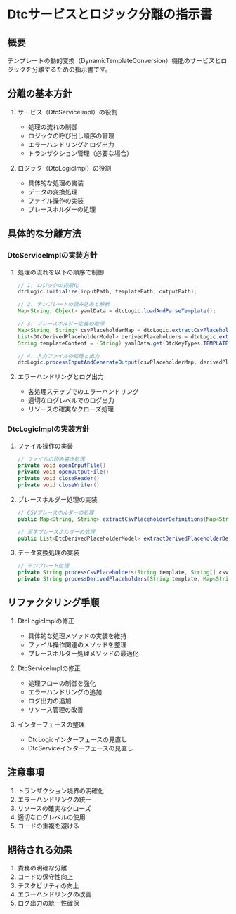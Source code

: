 # Dtcサービスとロジック分離の指示書

## 概要

テンプレートの動的変換（DynamicTemplateConversion）機能のサービスとロジックを分離するための指示書です。

## 分離の基本方針

1. サービス（DtcServiceImpl）の役割
   - 処理の流れの制御
   - ロジックの呼び出し順序の管理
   - エラーハンドリングとログ出力
   - トランザクション管理（必要な場合）

2. ロジック（DtcLogicImpl）の役割
   - 具体的な処理の実装
   - データの変換処理
   - ファイル操作の実装
   - プレースホルダーの処理

## 具体的な分離方法

### DtcServiceImplの実装方針

1. 処理の流れを以下の順序で制御

    ```java
    // 1. ロジックの初期化
    dtcLogic.initialize(inputPath, templatePath, outputPath);

    // 2. テンプレートの読み込みと解析
    Map<String, Object> yamlData = dtcLogic.loadAndParseTemplate();

    // 3. プレースホルダー定義の取得
    Map<String, String> csvPlaceholderMap = dtcLogic.extractCsvPlaceholderDefinitions(yamlData);
    List<DtcDerivedPlaceholderModel> derivedPlaceholders = dtcLogic.extractDerivedPlaceholderDefinitions(yamlData);
    String templateContent = (String) yamlData.get(DtcKeyTypes.TEMPLATE_CONTENT.getKey());

    // 4. 入力ファイルの処理と出力
    dtcLogic.processInputAndGenerateOutput(csvPlaceholderMap, derivedPlaceholders, templateContent);
    ```

2. エラーハンドリングとログ出力

   - 各処理ステップでのエラーハンドリング
   - 適切なログレベルでのログ出力
   - リソースの確実なクローズ処理

### DtcLogicImplの実装方針

1. ファイル操作の実装

    ```java
    // ファイルの読み書き処理
    private void openInputFile()
    private void openOutputFile()
    private void closeReader()
    private void closeWriter()
    ```

2. プレースホルダー処理の実装

    ```java
    // CSVプレースホルダーの処理
    public Map<String, String> extractCsvPlaceholderDefinitions(Map<String, Object> yamlData)

    // 派生プレースホルダーの処理
    public List<DtcDerivedPlaceholderModel> extractDerivedPlaceholderDefinitions(Map<String, Object> yamlData)
    ```

3. データ変換処理の実装

    ```java
    // テンプレート処理
    private String processCsvPlaceholders(String template, String[] csvLine, Map<String, String> csvValues)
    private String processDerivedPlaceholders(String template, Map<String, String> csvValues)
    ```

## リファクタリング手順

1. DtcLogicImplの修正
   - 具体的な処理メソッドの実装を維持
   - ファイル操作関連のメソッドを整理
   - プレースホルダー処理メソッドの最適化

2. DtcServiceImplの修正
   - 処理フローの制御を強化
   - エラーハンドリングの追加
   - ログ出力の追加
   - リソース管理の改善

3. インターフェースの整理
   - DtcLogicインターフェースの見直し
   - DtcServiceインターフェースの見直し

## 注意事項

1. トランザクション境界の明確化
2. エラーハンドリングの統一
3. リソースの確実なクローズ
4. 適切なログレベルの使用
5. コードの重複を避ける

## 期待される効果

1. 責務の明確な分離
2. コードの保守性向上
3. テスタビリティの向上
4. エラーハンドリングの改善
5. ログ出力の統一性確保
